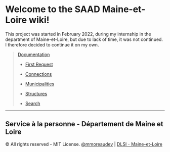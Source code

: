 # Welcome to the SAAD Maine-et-Loire wiki!

This project was started in February 2022, during my internship in the department of Maine-et-Loire, but due to lack of time, it was not continued. I therefore decided to continue it on my own.


>[Documentation](https://github.com/mmoreaudev/SAAD-Maine-et-Loire/tree/main/docs)
>* [First Request](https://github.com/mmoreaudev/SAAD-Maine-et-Loire/blob/main/docs/First-request.md)
>
>* [Connections](https://github.com/mmoreaudev/SAAD-Maine-et-Loire/blob/main/docs/Connections.md)
>* [Municipalities](https://github.com/mmoreaudev/SAAD-Maine-et-Loire/blob/main/docs/Municipalities.md)
>* [Structures](https://github.com/mmoreaudev/SAAD-Maine-et-Loire/blob/main/docs/Structures.md)
>* [Search](https://github.com/mmoreaudev/SAAD-Maine-et-Loire/blob/main/docs/Search.md)

---
## Service à la personne - Département de Maine et Loire

© All rights reserved - MIT License.
[@mmoreaudev](https://www.github.com/mmoreaudev) | [DLSI - Maine-et-Loire](https://maine-et-loire.fr)
